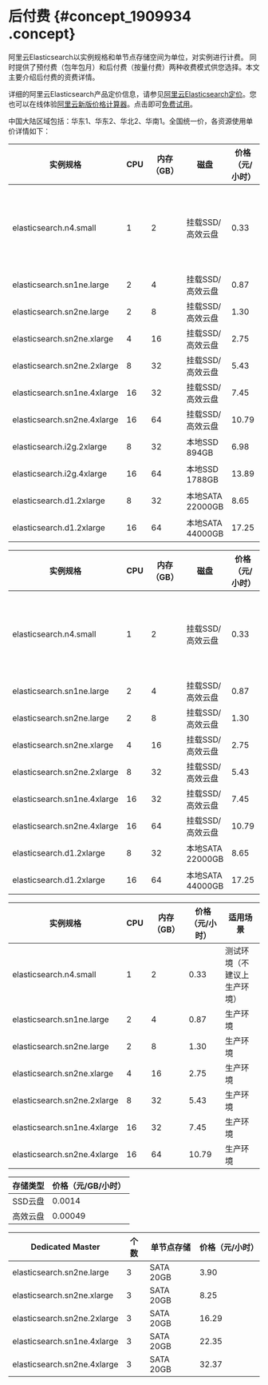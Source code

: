 # 后付费 {#concept_1909934 .concept}

阿里云Elasticsearch以实例规格和单节点存储空间为单位，对实例进行计费。 同时提供了预付费（包年包月）和后付费（按量付费）两种收费模式供您选择。本文主要介绍后付费的资费详情。

详细的阿里云Elasticsearch产品定价信息，请参见[阿里云Elasticsearch定价](https://www.aliyun.com/price/product?spm=a2c0j.9528745.1335467..5a1c5a367kqNzm#/elasticsearch/detail)。您也可以在线体验[阿里云新版价格计算器](https://www.aliyun.com/pricing-calculator?spm=5176.8064714.321464.pricing_version_2.68ac5fb0hlRgNL#/add/1320915/elasticsearch/elasticsearch)。点击即可[免费试用](https://common-buy.aliyun.com/?spm=5176.8064714.1084515.pricedetail1111.10f23EoG3EoGgx&commodityCode=elasticsearchpre&request=%7B%22region%22:%22cn-hangzhou%22,%22es_version%22:%225.5.3_with_X-Pack%22,%22network_type%22:%22VPC%22,%22vs_area%22:%22cn-hangzhou-b%22,%22vpc_id%22:%22vpc-bp170psqmu5is7iml6bq9%22,%22vswitch_id%22:%22vsw-bp1jyxgwodxsb1h9tfbih%22,%22node_spec%22:%22elasticsearch.n4.small%22,%22disk%22:20,%22node_amount%22:2,%22dedicate_master%22:false,%22ord_time%22:%22%5B%5Cn%20%201,%5Cn%20%20%5C%22Month%5C%22,%5Cn%20%20null%5Cn%5D%22%7D)。

中国大陆区域包括：华东1、华东2、华北2、华南1。全国统一价，各资源使用单价详情如下：

|实例规格|CPU|内存（GB）|磁盘|价格（元/小时）|适用场景|
|----|---|------|--|--------|----|
|elasticsearch.n4.small|1|2|挂载SSD/高效云盘|0.33|测试环境（不建议上生产环境）|
|elasticsearch.sn1ne.large|2|4|挂载SSD/高效云盘|0.87|生产环境|
|elasticsearch.sn2ne.large|2|8|挂载SSD/高效云盘|1.30|生产环境|
|elasticsearch.sn2ne.xlarge|4|16|挂载SSD/高效云盘|2.75|生产环境|
|elasticsearch.sn2ne.2xlarge|8|32|挂载SSD/高效云盘|5.43|生产环境|
|elasticsearch.sn1ne.4xlarge|16|32|挂载SSD/高效云盘|7.45|生产环境|
|elasticsearch.sn2ne.4xlarge|16|64|挂载SSD/高效云盘|10.79|生产环境|
|elasticsearch.i2g.2xlarge|8|32|本地SSD 894GB|6.98|生产环境|
|elasticsearch.i2g.4xlarge|16|64|本地SSD 1788GB|13.89|生产环境|
|elasticsearch.d1.2xlarge|8|32|本地SATA 22000GB|8.65|生产环境|
|elasticsearch.d1.2xlarge|16|64|本地SATA 44000GB|17.25|生产环境|

|实例规格|CPU|内存（GB）|磁盘|价格（元/小时）|适用场景|
|----|---|------|--|--------|----|
|elasticsearch.n4.small|1|2|挂载SSD/高效云盘|0.33|测试环境（不建议上生产环境）|
|elasticsearch.sn1ne.large|2|4|挂载SSD/高效云盘|0.87|生产环境|
|elasticsearch.sn2ne.large|2|8|挂载SSD/高效云盘|1.30|生产环境|
|elasticsearch.sn2ne.xlarge|4|16|挂载SSD/高效云盘|2.75|生产环境|
|elasticsearch.sn2ne.2xlarge|8|32|挂载SSD/高效云盘|5.43|生产环境|
|elasticsearch.sn1ne.4xlarge|16|32|挂载SSD/高效云盘|7.45|生产环境|
|elasticsearch.sn2ne.4xlarge|16|64|挂载SSD/高效云盘|10.79|生产环境|
|elasticsearch.d1.2xlarge|8|32|本地SATA 22000GB|8.65|生产环境|
|elasticsearch.d1.2xlarge|16|64|本地SATA 44000GB|17.25|生产环境|

|实例规格|CPU|内存（GB）|价格（元/小时）|适用场景|
|----|---|------|--------|----|
|elasticsearch.n4.small|1|2|0.33|测试环境（不建议上生产环境）|
|elasticsearch.sn1ne.large|2|4|0.87|生产环境|
|elasticsearch.sn2ne.large|2|8|1.30|生产环境|
|elasticsearch.sn2ne.xlarge|4|16|2.75|生产环境|
|elasticsearch.sn2ne.2xlarge|8|32|5.43|生产环境|
|elasticsearch.sn1ne.4xlarge|16|32|7.45|生产环境|
|elasticsearch.sn2ne.4xlarge|16|64|10.79|生产环境|

|存储类型|价格（元/GB/小时）|
|----|-----------|
|SSD云盘|0.0014|
|高效云盘|0.00049|

|Dedicated Master|个数|单节点存储|价格（元/小时）|
|----------------|--|-----|--------|
|elasticsearch.sn2ne.large|3|SATA 20GB|3.90|
|elasticsearch.sn2ne.xlarge|3|SATA 20GB|8.25|
|elasticsearch.sn2ne.2xlarge|3|SATA 20GB|16.29|
|elasticsearch.sn1ne.4xlarge|3|SATA 20GB|22.35|
|elasticsearch.sn2ne.4xlarge|3|SATA 20GB|32.37|

